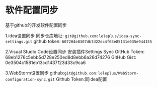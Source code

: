 # 软件配置同步

基于github的开发软件配置同步



1.idea设置同步
同步仓库地址:
`git@github.com:leleplus/idea-sync-settings.git`
github token:
`607204e8307db7d22ec4f03e85131e035e944155`


2.Visual Studio Code设置同步
安装插件Settings Sync
GitHub Token: 68eb1276c5ebb5d728e250ed8d8ebb6a26d74276
GitHub Gist: 0e3504c1581eb13cd1437f23d33c9ca6



3.WebStorm设置同步
github:`git@github.com:leleplus/WebStorm-configuration-sync.git`
Github Token:同idea配置

